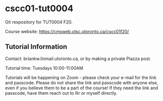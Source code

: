 # cscc01-tut0004

Git respository for TUT0004 F20.

Course website: https://cmsweb.utsc.utoronto.ca/cscc01f20/

## Tutorial Information
Contact: briankw.lin<at>mail.utoronto.ca, or by making a private Piazza post.

Tutorial time: Tuesdays 10:00-11:00AM

Tutorials will be happening on Zoom - please check your e-mail for the link and passcode. Please do not share the link and passcode with anyone else, even if you believe them to be a part of the course! If they need the link and passcode, have them reach out to Ilir or myself directly.
